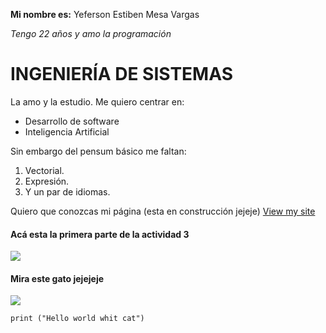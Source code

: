 **Mi nombre es:**
	Yeferson Estiben Mesa Vargas

*Tengo 22 años y amo la programación*



# INGENIERÍA DE SISTEMAS
La amo y la estudio. Me quiero centrar en:

- Desarrollo de software
- Inteligencia Artificial

Sin embargo del pensum básico me faltan:

1.  Vectorial.
2.  Expresión.
3.  Y un par de idiomas.

Quiero que conozcas mi página (esta en construcción jejeje)
[View my site](http://jffmv.github.io)


#### Acá esta la primera parte de la actividad 3

![](https://jffmv.github.io/imagenes/1.png)

#### Mira este gato jejejeje
![](https://cdn.onemars.net/sites/nutro_es_NkyIN_B9cV/image/gettyimages-175925832_1615921990619.jpeg)

    print ("Hello world whit cat")
